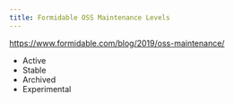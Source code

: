 ```yaml
---
title: Formidable OSS Maintenance Levels
---
```


<https://www.formidable.com/blog/2019/oss-maintenance/>

- Active
- Stable
- Archived
- Experimental
